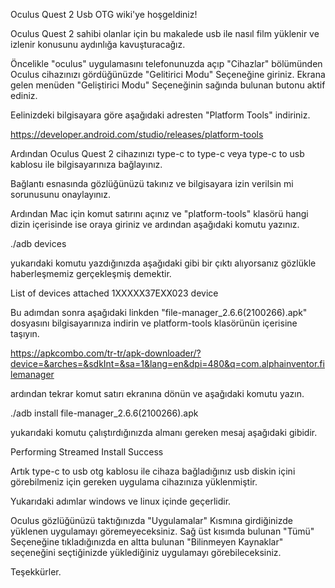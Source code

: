 Oculus Quest 2 Usb OTG wiki'ye hoşgeldiniz!

Oculus Quest 2 sahibi olanlar için bu makalede usb ile nasıl film yüklenir ve izlenir konusunu aydınlığa kavuşturacağız.

Öncelikle "oculus" uygulamasını telefonunuzda açıp "Cihazlar" bölümünden Oculus cihazınızı gördüğünüzde "Gelitirici Modu" Seçeneğine giriniz. Ekrana gelen menüden "Geliştirici Modu" Seçeneğinin sağında bulunan butonu aktif ediniz.

Eelinizdeki bilgisayara göre aşağıdaki adresten "Platform Tools" indiriniz.

https://developer.android.com/studio/releases/platform-tools

Ardından Oculus Quest 2 cihazınızı type-c to type-c veya type-c to usb kablosu ile bilgisayarınıza bağlayınız.

Bağlantı esnasında gözlüğünüzü takınız ve bilgisayara izin verilsin mi sorunusunu onaylayınız. 

Ardından Mac için komut satırını açınız ve "platform-tools" klasörü hangi dizin içerisinde ise oraya giriniz ve ardından aşağıdaki komutu yazınız.

./adb devices 

yukarıdaki komutu yazdığınızda aşağıdaki gibi bir çıktı alıyorsanız gözlükle haberleşmemiz gerçekleşmiş demektir.

List of devices attached
1XXXXX37EXX023	device

Bu adımdan sonra aşağıdaki linkden "file-manager_2.6.6(2100266).apk" dosyasını bilgisayarınıza indirin ve platform-tools klasörünün içerisine taşıyın.

https://apkcombo.com/tr-tr/apk-downloader/?device=&arches=&sdkInt=&sa=1&lang=en&dpi=480&q=com.alphainventor.filemanager

ardından tekrar komut satırı ekranına dönün ve aşağıdaki  komutu yazın.

./adb install file-manager_2.6.6(2100266).apk

yukarıdaki komutu çalıştırdığınızda almanı gereken mesaj aşağıdaki gibidir.

Performing Streamed Install
Success

Artık type-c to usb otg kablosu ile cihaza bağladığınız usb diskin içini görebilmeniz için gereken uygulama cihazınıza yüklenmiştir.

Yukarıdaki adımlar windows ve linux içinde geçerlidir. 

Oculus gözlüğünüzü taktığınızda "Uygulamalar" Kısmına girdiğinizde yüklenen uygulamayı göremeyeceksiniz. Sağ üst kısımda bulunan "Tümü" Seçeneğine tıkladığınızda en altta bulunan "Bilinmeyen Kaynaklar" seçeneğini seçtiğinizde yüklediğiniz uygulamayı görebileceksiniz.

Teşekkürler.

